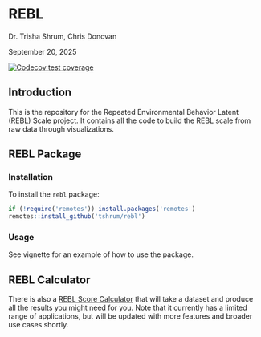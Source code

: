 REBL
================
Dr. Trisha Shrum, Chris Donovan

September 20, 2025

<!-- badges: start -->

[![Codecov test
coverage](https://codecov.io/gh/ChrisDonovan307/rebl/graph/badge.svg)](https://app.codecov.io/gh/ChrisDonovan307/rebl)
<!-- badges: end -->

## Introduction

This is the repository for the Repeated Environmental Behavior Latent
(REBL) Scale project. It contains all the code to build the REBL scale
from raw data through visualizations.

## REBL Package

### Installation

To install the `rebl` package:

``` r
if (!require('remotes')) install.packages('remotes')
remotes::install_github('tshrum/rebl')
```

### Usage

See vignette for an example of how to use the package.

## REBL Calculator

There is also a [REBL Score
Calculator](https://cdonov12.w3.uvm.edu/rebl_calculator/) that will take
a dataset and produce all the results you might need for you. Note that
it currently has a limited range of applications, but will be updated
with more features and broader use cases shortly.
